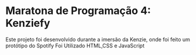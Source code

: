 # Maratona de Programação 4: Kenziefy

Este projeto foi desenvolvido durante a imersão da Kenzie, onde foi feito um protótipo do Spotify
Foi Utilizado HTML,CSS e JavaScript 
